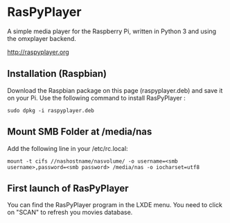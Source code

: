 RasPyPlayer
===========

A simple media player for the Raspberry Pi, written in Python 3 and using the omxplayer backend.

http://raspyplayer.org

Installation (Raspbian)
-----------------------

Download the Raspbian package on this page (raspyplayer.deb) and save it on your Pi. 
Use the following command to install RasPyPlayer :

    sudo dpkg -i raspyplayer.deb


Mount SMB Folder at /media/nas
--------------------------------

Add the following line in your /etc/rc.local:

    mount -t cifs //nashostname/nasvolume/ -o username=<smb username>,password=<smb password> /media/nas -o iocharset=utf8

First launch of RasPyPlayer
---------------------------

You can find the RasPyPlayer program in the LXDE menu. You need to click on "SCAN" to refresh you movies database.

